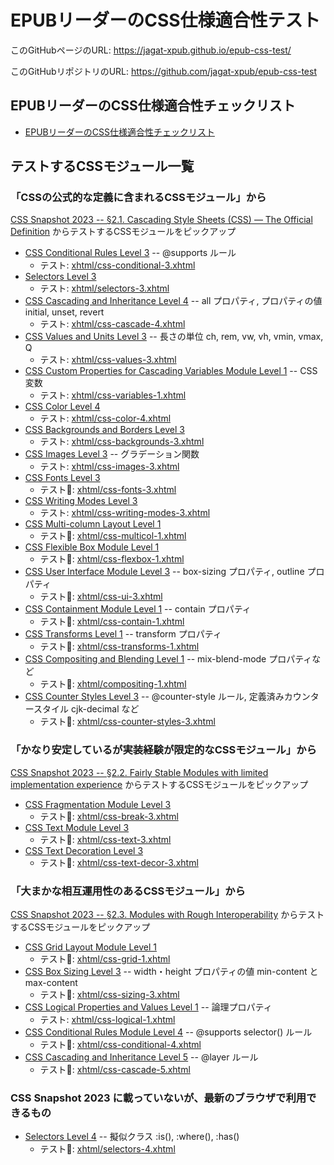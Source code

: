 # EPUBリーダーのCSS仕様適合性テスト

このGitHubページのURL: <https://jagat-xpub.github.io/epub-css-test/>

このGitHubリポジトリのURL: <https://github.com/jagat-xpub/epub-css-test>

## EPUBリーダーのCSS仕様適合性チェックリスト

- [EPUBリーダーのCSS仕様適合性チェックリスト](https://gist.github.com/MurakamiShinyu/e8fa4bb1cbf43c2cec5d47427f8fad1f)

## テストするCSSモジュール一覧

### 「CSSの公式的な定義に含まれるCSSモジュール」から

[CSS Snapshot 2023 -- §2.1. Cascading Style Sheets (CSS) — The Official Definition](https://www.w3.org/TR/css-2023/#css-official) からテストするCSSモジュールをピックアップ

- [CSS Conditional Rules Level 3](https://www.w3.org/TR/css-conditional-3/) -- @supports ルール
  - テスト: <a href="xhtml/css-conditional-3.xhtml">xhtml/css-conditional-3.xhtml</a>
- [Selectors Level 3](https://www.w3.org/TR/selectors-3/)
  - テスト: <a href="xhtml/selectors-3.xhtml">xhtml/selectors-3.xhtml</a>
- [CSS Cascading and Inheritance Level 4](https://www.w3.org/TR/css-cascade-4/) -- all プロパティ, プロパティの値 initial, unset, revert
  - テスト: <a href="xhtml/css-cascade-4.xhtml">xhtml/css-cascade-4.xhtml</a>
- [CSS Values and Units Level 3](https://www.w3.org/TR/css-values-3/) -- 長さの単位 ch, rem, vw, vh, vmin, vmax, Q
  - テスト: <a href="xhtml/css-values-3.xhtml">xhtml/css-values-3.xhtml</a>
- [CSS Custom Properties for Cascading Variables Module Level 1](https://www.w3.org/TR/css-variables-1/) -- CSS変数
  - テスト: <a href="xhtml/css-variables-1.xhtml">xhtml/css-variables-1.xhtml</a>
- [CSS Color Level 4](https://www.w3.org/TR/css-color-4/)
  - テスト: <a href="xhtml/css-color-4.xhtml">xhtml/css-color-4.xhtml</a>
- [CSS Backgrounds and Borders Level 3](https://www.w3.org/TR/css-backgrounds-3/)
  - テスト: <a href="xhtml/css-backgrounds-3.xhtml">xhtml/css-backgrounds-3.xhtml</a>
- [CSS Images Level 3](https://www.w3.org/TR/css-images-3/) -- グラデーション関数
  - テスト: <a href="xhtml/css-images-3.xhtml">xhtml/css-images-3.xhtml</a>
- [CSS Fonts Level 3](https://www.w3.org/TR/css-fonts-3/)
  - テスト🚧: <a href="xhtml/css-fonts-3.xhtml">xhtml/css-fonts-3.xhtml</a>
- [CSS Writing Modes Level 3](https://www.w3.org/TR/css-writing-modes-3/)
  - テスト: <a href="xhtml/css-writing-modes-3.xhtml">xhtml/css-writing-modes-3.xhtml</a>
- [CSS Multi-column Layout Level 1](https://www.w3.org/TR/css-multicol-1/)
  - テスト🚧: <a href="xhtml/css-multicol-1.xhtml">xhtml/css-multicol-1.xhtml</a>
- [CSS Flexible Box Module Level 1](https://www.w3.org/TR/css-flexbox-1/)
  - テスト🚧: <a href="xhtml/css-flexbox-1.xhtml">xhtml/css-flexbox-1.xhtml</a>
- [CSS User Interface Module Level 3](https://www.w3.org/TR/css-ui-3/) -- box-sizing プロパティ, outline プロパティ
  - テスト🚧: <a href="xhtml/css-ui-3.xhtml">xhtml/css-ui-3.xhtml</a>
- [CSS Containment Module Level 1](https://www.w3.org/TR/css-contain-1/) -- contain プロパティ
  - テスト🚧: <a href="xhtml/css-contain-1.xhtml">xhtml/css-contain-1.xhtml</a>
- [CSS Transforms Level 1](https://www.w3.org/TR/css-transforms-1/) -- transform プロパティ
  - テスト🚧: <a href="xhtml/css-transforms-1.xhtml">xhtml/css-transforms-1.xhtml</a>
- [CSS Compositing and Blending Level 1](https://www.w3.org/TR/compositing-1/) -- mix-blend-mode プロパティなど
  - テスト🚧: <a href="xhtml/compositing-1.xhtml">xhtml/compositing-1.xhtml</a>
- [CSS Counter Styles Level 3](https://www.w3.org/TR/css-counter-styles-3/) -- @counter-style ルール, 定義済みカウンタースタイル cjk-decimal など
  - テスト🚧: <a href="xhtml/css-counter-styles-3.xhtml">xhtml/css-counter-styles-3.xhtml</a>

### 「かなり安定しているが実装経験が限定的なCSSモジュール」から

[CSS Snapshot 2023 -- §2.2. Fairly Stable Modules with limited implementation experience](https://www.w3.org/TR/css-2023/#fairly-stable) からテストするCSSモジュールをピックアップ

- [CSS Fragmentation Module Level 3](https://www.w3.org/TR/css-break-3/)
  - テスト🚧: <a href="xhtml/css-break-3.xhtml">xhtml/css-break-3.xhtml</a>
- [CSS Text Module Level 3](https://www.w3.org/TR/css-text-3/)
  - テスト🚧: <a href="xhtml/css-text-3.xhtml">xhtml/css-text-3.xhtml</a>
- [CSS Text Decoration Level 3](https://www.w3.org/TR/css-text-decor-3/)
  - テスト🚧: <a href="xhtml/css-text-decor-3.xhtml">xhtml/css-text-decor-3.xhtml</a>

### 「大まかな相互運用性のあるCSSモジュール」から

[CSS Snapshot 2023 -- §2.3. Modules with Rough Interoperability](https://www.w3.org/TR/css-2023/#rough-interop) からテストするCSSモジュールをピックアップ

- [CSS Grid Layout Module Level 1](https://www.w3.org/TR/css-grid-1/)
  - テスト🚧: <a href="xhtml/css-grid-1.xhtml">xhtml/css-grid-1.xhtml</a>
- [CSS Box Sizing Level 3](https://www.w3.org/TR/css-sizing-3/) -- width・height プロパティの値 min-content と max-content
  - テスト🚧: <a href="xhtml/css-sizing-3.xhtml">xhtml/css-sizing-3.xhtml</a>
- [CSS Logical Properties and Values Level 1](https://www.w3.org/TR/css-logical-1/) -- 論理プロパティ
  - テスト: <a href="xhtml/css-logical-1.xhtml">xhtml/css-logical-1.xhtml</a>
- [CSS Conditional Rules Module Level 4](https://www.w3.org/TR/css-conditional-4/) -- @supports selector() ルール
  - テスト🚧: <a href="xhtml/css-conditional-4.xhtml">xhtml/css-conditional-4.xhtml</a>
- [CSS Cascading and Inheritance Level 5](https://www.w3.org/TR/css-cascade-5/) -- @layer ルール
  - テスト🚧: <a href="xhtml/css-cascade-5.xhtml">xhtml/css-cascade-5.xhtml</a>

### CSS Snapshot 2023 に載っていないが、最新のブラウザで利用できるもの

- [Selectors Level 4](https://www.w3.org/TR/selectors-4/) -- 擬似クラス :is(), :where(), :has()
  - テスト🚧: <a href="xhtml/selectors-4.xhtml">xhtml/selectors-4.xhtml</a>

